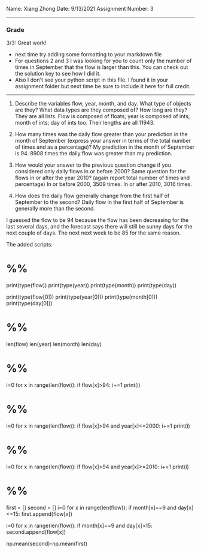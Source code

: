 Name: Xiang Zhong
Date: 9/13/2021
Assignment Number: 3

___
### Grade
3/3: Great work!
- next time try adding some formatting to your markdown file
- For questions 2 and 3 I was looking for you to count only the number of times in September that the flow is larger than this. You can check out the solution key to see how I did it.
- Also I don't see your python script in this file. I found it in your assignment folder but next time be sure to include it here for full credit. 
_____

1. Describe the variables flow, year, month, and day. What type of objects are they? What data types are they composed of? How long are they?
   They are all lists.
   Flow is composed of floats; year is composed of ints; month of ints; day of ints too.
   Their lengths are all 11943.

2. How many times was the daily flow greater than your prediction in the month of September (express your answer in terms of the total number of times and as a percentage)?
   My prediction in the month of September is 94.
   8908 times the daily flow was greater than my prediction.

3. How would your answer to the previous question change if you considered only daily flows in or before 2000? Same question for the flows in or after the year 2010? (again report total number of times and percentage)
   In or before 2000, 3509 times.
   In or after 2010, 3016 times.


4. How does the daily flow generally change from the first half of September to the second?
   Daily flow in the first half of September is generally more than the second.


I guessed the flow to be 94 because the flow has been decreasing for the last several days, and the forecast says there will still be sunny days for the next couple of days. The next next week to be 85 for the same reason.

The added scripts:


# %%
print(type(flow))
print(type(year))
print(type(month))
print(type(day))

print(type(flow[0]))
print(type(year[0]))
print(type(month[0]))
print(type(day[0]))

# %%
len(flow)
len(year)
len(month)
len(day)

# %%
i=0
for x in range(len(flow)):
        if flow[x]>94:
                i+=1
print(i)

# %%
i=0
for x in range(len(flow)):
        if flow[x]>94 and year[x]<=2000:
                i+=1
print(i)

# %%
i=0
for x in range(len(flow)):
        if flow[x]>94 and year[x]>=2010:
                i+=1
print(i)
# %%
first = []
second = []
i=0
for x in range(len(flow)):
        if month[x]==9 and day[x]<=15:
                first.append(flow[x])

i=0
for x in range(len(flow)):
        if month[x]==9 and day[x]>15:
                second.append(flow[x])

np.mean(second)-np.mean(first)
